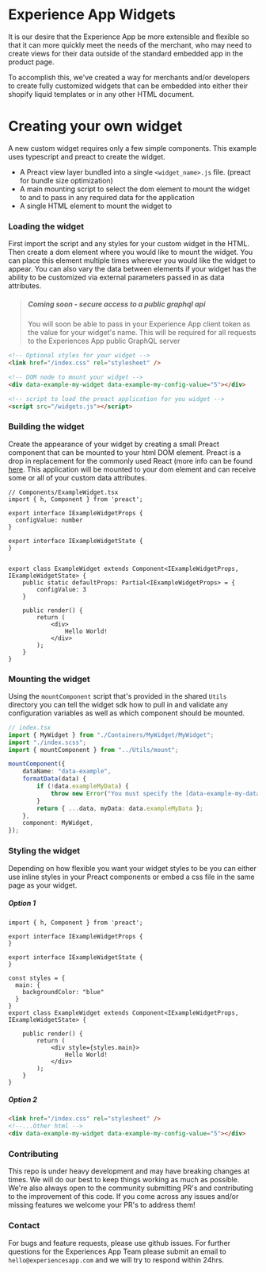 # Experience App Widgets

It is our desire that the Experience App be more extensible and flexible so
that it can more quickly meet the needs of the merchant, who may need to create
views for their data outside of the standard embedded app in the product page.

To accomplish this, we've created a way for merchants and/or developers to create fully
customized widgets that can be embedded into either their shopify liquid templates or
in any other HTML document.

# Creating your own widget
A new custom widget requires only a few simple components. This example uses typescript and preact
to create the widget.

- A Preact view layer bundled into a single `<widget_name>.js` file. (preact for bundle size optimization)
- A main mounting script to select the dom element to mount the widget to and to pass in 
any required data for the application
- A single HTML element to mount the widget to

### Loading the widget
First import the script and any styles for your custom widget in the HTML. Then create a dom element where you would like to mount the widget. You can place this element multiple times wherever you would like the widget to appear. You can also vary the data between elements if your widget has the ability to be customized via external parameters passed in as data attributes.

> ##### Coming soon - secure access to a public graphql api 
> You will soon be able to pass in your Experience App client token as the value for 
your widget's name. This will be required for all requests to the Experiences App public GraphQL
server

```html
<!-- Optional styles for your widget -->
<link href="/index.css" rel="stylesheet" />

<!-- DOM node to mount your widget -->
<div data-example-my-widget data-example-my-config-value="5"></div>

<!-- script to load the preact application for you widget -->
<script src="/widgets.js"></script>
```

### Building the widget
Create the appearance of your widget by creating a small Preact component that can be
mounted to your html DOM element. Preact is a drop in replacement for the commonly used
React (more info can be found [here](https://preactjs.com/). This application will be 
mounted to your dom element and can receive some or all of your custom data attributes.
```tsx
// Components/ExampleWidget.tsx
import { h, Component } from 'preact';

export interface IExampleWidgetProps {
  configValue: number
}

export interface IExampleWidgetState {
}


export class ExampleWidget extends Component<IExampleWidgetProps, IExampleWidgetState> {
    public static defaultProps: Partial<IExampleWidgetProps> = {
        configValue: 3
    }

    public render() {
        return (
            <div>
                Hello World!
            </div>
        );
    }
}
```

### Mounting the widget
Using the `mountComponent` script that's provided in the shared `Utils` directory you can tell the widget sdk how to pull in and validate any configuration variables as well as which component should be mounted.
```ts
// index.tsx
import { MyWidget } from "./Containers/MyWidget/MyWidget";
import "./index.scss";
import { mountComponent } from "../Utils/mount";

mountComponent({
    dataName: "data-example",
    formatData(data) {
        if (!data.exampleMyData) {
            throw new Error("You must specify the [data-example-my-data] attribute for this widget to load");
        }
        return { ...data, myData: data.exampleMyData };
    },
    component: MyWidget,
});
```

### Styling the widget
Depending on how flexible you want your widget styles to be you can either 
use inline styles in your Preact components or embed a css file in the same
page as your widget.

##### Option 1
```tsx
import { h, Component } from 'preact';

export interface IExampleWidgetProps {
}

export interface IExampleWidgetState {
}

const styles = {
  main: {
    backgroundColor: "blue"
  }
}
export class ExampleWidget extends Component<IExampleWidgetProps, IExampleWidgetState> {

    public render() {
        return (
            <div style={styles.main}>
                Hello World!
            </div>
        );
    }
}
```

##### Option 2
```html
<link href="/index.css" rel="stylesheet" />
<!--...Other html -->
<div data-example-my-widget data-example-my-config-value="5"></div>
```

### Contributing
This repo is under heavy development and may have breaking changes at times. We will do our best to keep things working as much as possible. We're also always open to the community submitting PR's and contributing to the improvement of this code. If you come across any issues and/or missing features we welcome your PR's to address them!

### Contact
For bugs and feature requests, please use github issues. For further questions for the Experiences App Team please submit an email to `hello@experiencesapp.com` and we will try to respond within 24hrs.
